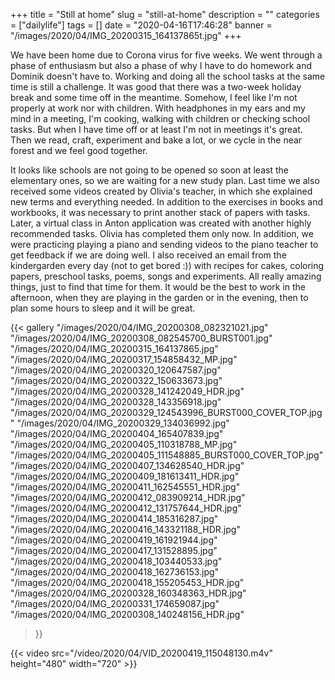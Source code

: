 +++
title = "Still at home"
slug = "still-at-home"
description = ""
categories = ["dailylife"]
tags = []
date = "2020-04-16T17:46:28"
banner = "/images/2020/04/IMG_20200315_164137865t.jpg"
+++

We have been home due to Corona virus for five weeks. We went through a phase of enthusiasm but also a phase of why I have to do homework and Dominik doesn't have to. Working and doing all the school tasks at the same time is still a challenge. It was good that there was a two-week holiday break and some time off in the meantime. Somehow, I feel like I'm not properly at work nor with children. With headphones in my ears and my mind in a meeting, I'm cooking, walking with children or checking school tasks. But when I have time off or at least I'm not in meetings it's great. Then we read, craft, experiment and bake a lot, or we cycle in the near forest and we feel good together.

It looks like schools are not going to be opened so soon at least the elementary ones, so we are waiting for a new study plan. Last time we also received some videos created by Olivia's teacher, in which she explained new terms and everything needed. In addition to the exercises in books and workbooks, it was necessary to print another stack of papers with tasks. Later, a virtual class in Anton application was created with another highly recommended tasks. Olivia has completed them only now. In addition, we were practicing playing a piano and sending videos to the piano teacher to get feedback if we are doing well. I also received an email from the kindergarden every day (not to get bored :)) with recipes for cakes, coloring papers, preschool tasks, poems, songs and experiments. All really amazing things, just to find that time for them. It would be the best to work in the afternoon, when they are playing in the garden or in the evening, then to plan some hours to sleep and it will be great.

{{< gallery
  "/images/2020/04/IMG_20200308_082321021.jpg"
  "/images/2020/04/IMG_20200308_082545700_BURST001.jpg"
  "/images/2020/04/IMG_20200315_164137865.jpg"
  "/images/2020/04/IMG_20200317_154858432_MP.jpg"
  "/images/2020/04/IMG_20200320_120647587.jpg"
  "/images/2020/04/IMG_20200322_150633673.jpg"
  "/images/2020/04/IMG_20200328_141242049_HDR.jpg"
  "/images/2020/04/IMG_20200328_143356918.jpg"
  "/images/2020/04/IMG_20200329_124543996_BURST000_COVER_TOP.jpg"
  "/images/2020/04/IMG_20200329_134036992.jpg"
  "/images/2020/04/IMG_20200404_165407839.jpg"
  "/images/2020/04/IMG_20200405_110318788_MP.jpg"
  "/images/2020/04/IMG_20200405_111548885_BURST000_COVER_TOP.jpg"
  "/images/2020/04/IMG_20200407_134628540_HDR.jpg"
  "/images/2020/04/IMG_20200409_181613411_HDR.jpg"
  "/images/2020/04/IMG_20200411_162545551_HDR.jpg"
  "/images/2020/04/IMG_20200412_083909214_HDR.jpg"
  "/images/2020/04/IMG_20200412_131757644_HDR.jpg"
  "/images/2020/04/IMG_20200414_185316287.jpg"
  "/images/2020/04/IMG_20200416_143321188_HDR.jpg"
  "/images/2020/04/IMG_20200419_161921944.jpg"
  "/images/2020/04/IMG_20200417_131528895.jpg"
  "/images/2020/04/IMG_20200418_103440533.jpg"
  "/images/2020/04/IMG_20200418_162736153.jpg"
  "/images/2020/04/IMG_20200418_155205453_HDR.jpg"
  "/images/2020/04/IMG_20200328_160348363_HDR.jpg"
  "/images/2020/04/IMG_20200331_174659087.jpg"
  "/images/2020/04/IMG_20200308_140248156_HDR.jpg"
>}}

{{< video src="/video/2020/04/VID_20200419_115048130.m4v" height="480" width="720" >}}
